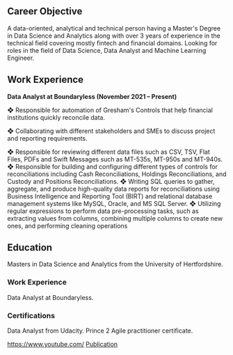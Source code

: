 
## Career Objective
A data-oriented, analytical and technical person having a Master's Degree in Data Science and Analytics 
along with over 3 years of experience in the technical field covering mostly fintech and financial 
domains. Looking for roles in the field of Data Science, Data Analyst and Machine Learning Engineer.

## Work Experience
**Data Analyst at Boundaryless (November 2021 – Present)**  

❖ Responsible for automation of Gresham's Controls that help financial institutions quickly reconcile data.  

❖ Collaborating with different stakeholders and SMEs to discuss project and reporting requirements.  

❖ Responsible for reviewing different data files such as CSV, TSV, Flat Files, PDFs and Swift Messages such as
MT-535s, MT-950s and MT-940s. 
❖ Responsible for building and configuring different types of controls for reconciliations including Cash
Reconciliations, Holdings Reconciliations, and Custody and Positions Reconciliations. 
❖ Writing SQL queries to gather, aggregate, and produce high-quality data reports for reconciliations using
Business Intelligence and Reporting Tool (BIRT) and relational database management systems like MySQL, Oracle,
and MS SQL Server. 
❖ Utilizing regular expressions to perform data pre-processing tasks, such as extracting values from columns,
combining multiple columns to create new ones, and performing cleaning operations

## Education
Masters in Data Science and Analytics from the University of Hertfordshire.

### Work Experience
Data Analyst at Boundaryless.

### Certifications
Data Analyst from Udacity.
Prince 2 Agile practitioner certificate.

https://www.youtube.com/ 
<a href="https://www.mdpi.com/1424-8220/22/11/4240">Publication</a>
